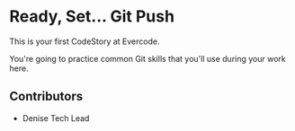 
# Ready, Set... Git Push

This is your first CodeStory at Evercode.

You're going to practice common Git skills that you'll use during your work here.
## Contributors

- Denise Tech Lead
